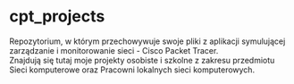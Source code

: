 # cpt_projects
Repozytorium, w którym przechowywuje swoje pliki z aplikacji symulującej zarządzanie i monitorowanie sieci - Cisco Packet Tracer.<br>
Znajdują się tutaj moje projekty osobiste i szkolne z zakresu przedmiotu Sieci komputerowe oraz Pracowni lokalnych sieci komputerowych.<br>
